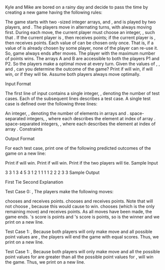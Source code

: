 Kyle and Mike are bored on a rainy day and decide to pass the time by creating a new game having the following rules:

The game starts with two -sized integer arrays,  and , and is played by two players,  and .
The players move in alternating turns, with  always moving first. During each move, the current player must choose an integer, , such that . If the current player is , then  receives  points; if the current player is , then  receives  points.
Each value of  can be chosen only once. That is, if a value of  is already chosen by some player, none of the player can re-use it. So, game always ends after  moves.
The player with the maximum number of points wins.
The arrays A and B are accessible to both the players P1 and P2. So the players make a optimal move at every turn.
Given the values of , , and , can you determine the outcome of the game? Print  if  will win,  if  will win, or  if they will tie. Assume both players always move optimally.

Input Format

The first line of input contains a single integer, , denoting the number of test cases. Each of the  subsequent lines describes a test case. A single test case is defined over the following three lines:

An integer, , denoting the number of elements in arrays  and .
 space-separated integers, , where each  describes the element at index  of array .
 space-separated integers, , where each  describes the element at index  of array .
Constraints

Output Format

For each test case, print one of the following predicted outcomes of the game on a new line:

Print  if  will win.
Print  if  will win.
Print  if the two players will tie.
Sample Input

3
3
1 3 4
5 3 1
2
1 1
1 1
2
2 2
3 3
Sample Output

First
Tie
Second
Explanation

Test Case 0: ,  The players make the following  moves:

 chooses  and receives  points.
 chooses  and receives  points. Note that  will not choose , because this would cause  to win.
 chooses  (which is the only remaining move) and receives  points.
As all  moves have been made, the game ends. 's score is  points and 's score is  points, so  is the winner and we print  on a new line.

Test Case 1: ,  Because both players will only make  move and all possible point values are , the players will end the game with equal scores. Thus, we print  on a new line.

Test Case 1: , 
Because both players will only make  move and all the possible point values for  are greater than all the possible point values for ,  will win the game. Thus, we print  on a new line.
